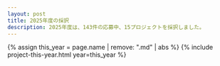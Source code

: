 ```yaml
---
layout: post
title: 2025年度の採択
description: 2025年度は、143件の応募中、15プロジェクトを採択しました。
---
```


{% assign this_year = page.name | remove: ".md" | abs %}
{% include project-this-year.html year=this_year %}

